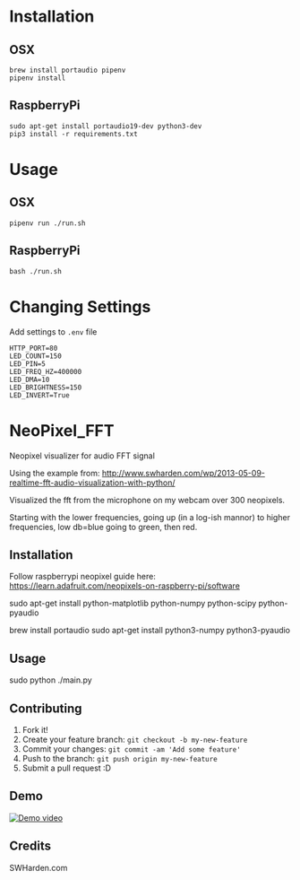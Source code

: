 # Installation

## OSX

```
brew install portaudio pipenv
pipenv install
```

## RaspberryPi

```
sudo apt-get install portaudio19-dev python3-dev
pip3 install -r requirements.txt
```

# Usage

## OSX

```
pipenv run ./run.sh
```

## RaspberryPi

```
bash ./run.sh
```

# Changing Settings

Add settings to `.env` file

```
HTTP_PORT=80
LED_COUNT=150
LED_PIN=5
LED_FREQ_HZ=400000
LED_DMA=10
LED_BRIGHTNESS=150
LED_INVERT=True
```

# NeoPixel_FFT

Neopixel visualizer for audio FFT signal

Using the example from: http://www.swharden.com/wp/2013-05-09-realtime-fft-audio-visualization-with-python/

Visualized the fft from the microphone on my webcam over 300 neopixels.

Starting with the lower frequencies, going up (in a log-ish mannor) to higher frequencies, low db=blue going to green, then red.

## Installation

Follow raspberrypi neopixel guide here: https://learn.adafruit.com/neopixels-on-raspberry-pi/software

sudo apt-get install python-matplotlib python-numpy python-scipy python-pyaudio

brew install portaudio
sudo apt-get install python3-numpy python3-pyaudio

## Usage

sudo python ./main.py

## Contributing

1.  Fork it!
2.  Create your feature branch: `git checkout -b my-new-feature`
3.  Commit your changes: `git commit -am 'Add some feature'`
4.  Push to the branch: `git push origin my-new-feature`
5.  Submit a pull request :D

## Demo

[![Demo video](https://img.youtube.com/vi/PyBxUqtKxwA/0.jpg)](https://www.youtube.com/watch?v=PyBxUqtKxwA)

## Credits

SWHarden.com
